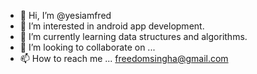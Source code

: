 - 👋 Hi, I’m @yesiamfred
- 👀 I’m interested in android app development.
- 🌱 I’m currently learning data structures and algorithms.
- 💞️ I’m looking to collaborate on ...
- 📫 How to reach me ... freedomsingha@gmail.com

<!---
yesiamfred/yesiamfred is a ✨ special ✨ repository because its `README.md` (this file) appears on your GitHub profile.
You can click the Preview link to take a look at your changes.
--->
